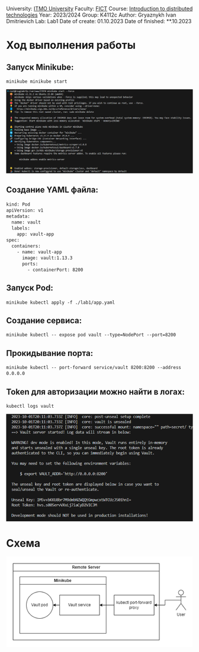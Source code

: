 University: [ITMO University](https://itmo.ru/ru/)
Faculty: [FICT](https://fict.itmo.ru)
Course: [Introduction to distributed technologies](https://github.com/itmo-ict-faculty/introduction-to-distributed-technologies)
Year: 2023/2024
Group: K4112c
Author: Gryaznykh Ivan Dmitrievich
Lab: Lab1
Date of create: 01.10.2023
Date of finished: **.10.2023

# Ход выполнения работы

## Запуск Minikube:
```
minikube minikube start
```
![minikube minikube start](https://github.com/Gryaznykh-Ivan/2023_2024-introduction_to_distributed_technologies-k4112c-gryaznykh_i-d/blob/master/lab1/images/1.png)


## Создание YAML файла:
```
kind: Pod
apiVersion: v1
metadata:
  name: vault
  labels:
    app: vault-app
spec:
  containers:
    - name: vault-app
      image: vault:1.13.3
      ports:
        - containerPort: 8200
```

## Запуск Pod:
```
minikube kubectl apply -f ./lab1/app.yaml
```

## Создание сервиса:
```
minikube kubectl -- expose pod vault --type=NodePort --port=8200
```


## Прокидывание порта:
```
minikube kubectl -- port-forward service/vault 8200:8200 --address 0.0.0.0
```


## Token для авторизации можно найти в логах:
```
kubectl logs vault
```
![kubectl logs vault](https://github.com/Gryaznykh-Ivan/2023_2024-introduction_to_distributed_technologies-k4112c-gryaznykh_i-d/blob/master/lab1/images/2.png)


# Схема
![Schema](https://github.com/Gryaznykh-Ivan/2023_2024-introduction_to_distributed_technologies-k4112c-gryaznykh_i-d/blob/master/lab1/images/3.png)